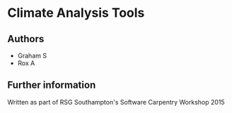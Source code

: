 # Climate Analysis Tools

## Authors

* Graham S
* Rox A

## Further information

Written as part of RSG Southampton's Software Carpentry Workshop 2015
